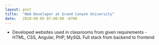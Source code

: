 ```yaml
---
layout: post
title:  "Web Developer at Grand Canyon University"
date:   2018-08-05 07:00:00 -0700
---
```


* Developed websites used in classrooms from given requirements - HTML, CSS, Angular, PHP, MySQL
Full stack from backend to frontend
